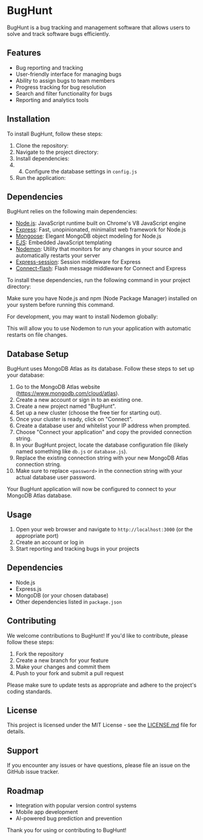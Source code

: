 # BugHunt

BugHunt is a bug tracking and management software that allows users to solve and track software bugs efficiently.

## Features

- Bug reporting and tracking
- User-friendly interface for managing bugs
- Ability to assign bugs to team members
- Progress tracking for bug resolution
- Search and filter functionality for bugs
- Reporting and analytics tools

## Installation

To install BugHunt, follow these steps:

1. Clone the repository:
2. Navigate to the project directory:
3. Install dependencies:
4. 4. Configure the database settings in `config.js`
5. Run the application:

## Dependencies

BugHunt relies on the following main dependencies:

- [Node.js](https://nodejs.org/): JavaScript runtime built on Chrome's V8 JavaScript engine
- [Express](https://expressjs.com/): Fast, unopinionated, minimalist web framework for Node.js
- [Mongoose](https://mongoosejs.com/): Elegant MongoDB object modeling for Node.js
- [EJS](https://ejs.co/): Embedded JavaScript templating
- [Nodemon](https://nodemon.io/): Utility that monitors for any changes in your source and automatically restarts your server
- [Express-session](https://github.com/expressjs/session): Session middleware for Express
- [Connect-flash](https://github.com/jaredhanson/connect-flash): Flash message middleware for Connect and Express

To install these dependencies, run the following command in your project directory:

Make sure you have Node.js and npm (Node Package Manager) installed on your system before running this command.

For development, you may want to install Nodemon globally:

This will allow you to use Nodemon to run your application with automatic restarts on file changes.

## Database Setup

BugHunt uses MongoDB Atlas as its database. Follow these steps to set up your database:

1. Go to the MongoDB Atlas website (https://www.mongodb.com/cloud/atlas).
2. Create a new account or sign in to an existing one.
3. Create a new project named "BugHunt".
4. Set up a new cluster (choose the free tier for starting out).
5. Once your cluster is ready, click on "Connect".
6. Create a database user and whitelist your IP address when prompted.
7. Choose "Connect your application" and copy the provided connection string.
8. In your BugHunt project, locate the database configuration file (likely named something like `db.js` or `database.js`).
9. Replace the existing connection string with your new MongoDB Atlas connection string.
10. Make sure to replace `<password>` in the connection string with your actual database user password.

Your BugHunt application will now be configured to connect to your MongoDB Atlas database.



## Usage

1. Open your web browser and navigate to `http://localhost:3000` (or the appropriate port)
2. Create an account or log in
3. Start reporting and tracking bugs in your projects

## Dependencies

- Node.js
- Express.js
- MongoDB (or your chosen database)
- Other dependencies listed in `package.json`

## Contributing

We welcome contributions to BugHunt! If you'd like to contribute, please follow these steps:

1. Fork the repository
2. Create a new branch for your feature
3. Make your changes and commit them
4. Push to your fork and submit a pull request

Please make sure to update tests as appropriate and adhere to the project's coding standards.

## License

This project is licensed under the MIT License - see the [LICENSE.md](LICENSE.md) file for details.

## Support

If you encounter any issues or have questions, please file an issue on the GitHub issue tracker.

## Roadmap

- Integration with popular version control systems
- Mobile app development
- AI-powered bug prediction and prevention

Thank you for using or contributing to BugHunt!





